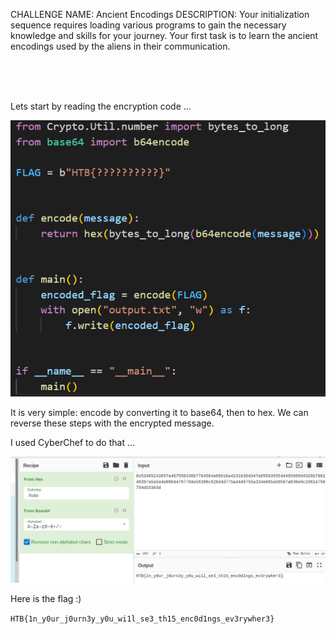 CHALLENGE NAME: Ancient Encodings
DESCRIPTION: Your initialization sequence requires loading various programs to gain the necessary knowledge and skills for your journey. Your first task is to learn the ancient encodings used by the aliens in their communication.


</br></br></br>


Lets start by reading the encryption code ...

![Alt text](./encrypt.png "encrypt")

It is very simple: encode by converting it to base64, then to hex. We can reverse these steps with the encrypted message.

I used <a herf="https://gchq.github.io/CyberChef/">CyberChef</a> to do that ... 

![Alt text](./solved.png "solved")

Here is the flag :)

```HTB{1n_y0ur_j0urn3y_y0u_wi1l_se3_th15_enc0d1ngs_ev3rywher3}```
